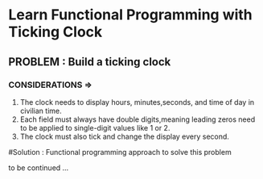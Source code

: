 <h1>Learn Functional Programming with Ticking Clock</h1>
<h2>PROBLEM : Build a ticking clock</h2>
<h3>CONSIDERATIONS =></h3>

1. The clock needs to display hours, minutes,seconds, and time of day in civilian time.
2. Each field must always have double digits,meaning leading zeros need to be applied to single-digit values like 1 or 2.
3. The clock must also tick and change the display every second.

#Solution : Functional programming approach to solve this problem

to be continued ...
